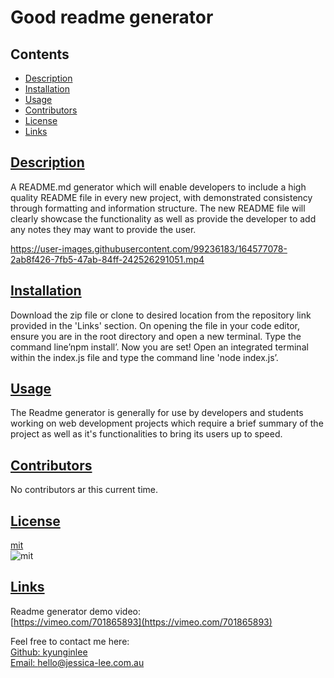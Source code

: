  # Good readme generator

  ## Contents
  * [Description](#description)
  * [Installation](#install)
  * [Usage](#usage)
  * [Contributors](#contributors)
  * [License](#license)
  * [Links](#links)

  ## [Description](#contents)

  A README.md generator which will enable developers to include a high quality README file in every new project, with demonstrated consistency through formatting and information structure. The new README file will clearly showcase the functionality as well as provide the developer to add any notes they may want to provide the user.


https://user-images.githubusercontent.com/99236183/164577078-2ab8f426-7fb5-47ab-84ff-242526291051.mp4



  ## [Installation](#contents)

  Download the zip file or clone to desired location from the repository link provided in the 'Links' section. On opening the file in your code editor, ensure you are in the root directory and open a new terminal. Type the command line’npm install’. Now you are set! Open an integrated terminal within the index.js file and type the command line 'node index.js’.

  
  ## [Usage](#contents)

  The Readme generator is generally for use by developers and students working on web development projects which require a brief summary of the project as well as it's functionalities to bring its users up to speed.


  ## [Contributors](#contents)

  No contributors ar this current time.
  
  

  ## [License](#contents)

 [mit](https://choosealicense.com/licenses/mit)<br>
![mit](https://img.shields.io/badge/license-mit-blue)

  ## [Links](#contents)
  Readme generator demo video:<br> 
  [https://vimeo.com/701865893](https://vimeo.com/701865893)
  
   Feel free to contact me here:<br>
  [Github: kyunginlee](https://github.com/kyunginlee)<br>
  [Email: hello@jessica-lee.com.au](mailto:$data.email})
